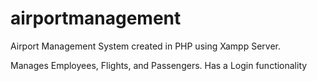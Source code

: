 # airportmanagement
Airport Management System created in PHP using Xampp Server. 

Manages Employees, Flights, and Passengers. 
Has a Login functionality
